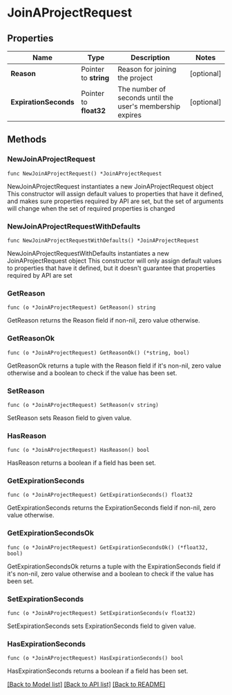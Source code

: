 # JoinAProjectRequest

## Properties

Name | Type | Description | Notes
------------ | ------------- | ------------- | -------------
**Reason** | Pointer to **string** | Reason for joining the project | [optional] 
**ExpirationSeconds** | Pointer to **float32** | The number of seconds until the user&#39;s membership expires | [optional] 

## Methods

### NewJoinAProjectRequest

`func NewJoinAProjectRequest() *JoinAProjectRequest`

NewJoinAProjectRequest instantiates a new JoinAProjectRequest object
This constructor will assign default values to properties that have it defined,
and makes sure properties required by API are set, but the set of arguments
will change when the set of required properties is changed

### NewJoinAProjectRequestWithDefaults

`func NewJoinAProjectRequestWithDefaults() *JoinAProjectRequest`

NewJoinAProjectRequestWithDefaults instantiates a new JoinAProjectRequest object
This constructor will only assign default values to properties that have it defined,
but it doesn't guarantee that properties required by API are set

### GetReason

`func (o *JoinAProjectRequest) GetReason() string`

GetReason returns the Reason field if non-nil, zero value otherwise.

### GetReasonOk

`func (o *JoinAProjectRequest) GetReasonOk() (*string, bool)`

GetReasonOk returns a tuple with the Reason field if it's non-nil, zero value otherwise
and a boolean to check if the value has been set.

### SetReason

`func (o *JoinAProjectRequest) SetReason(v string)`

SetReason sets Reason field to given value.

### HasReason

`func (o *JoinAProjectRequest) HasReason() bool`

HasReason returns a boolean if a field has been set.

### GetExpirationSeconds

`func (o *JoinAProjectRequest) GetExpirationSeconds() float32`

GetExpirationSeconds returns the ExpirationSeconds field if non-nil, zero value otherwise.

### GetExpirationSecondsOk

`func (o *JoinAProjectRequest) GetExpirationSecondsOk() (*float32, bool)`

GetExpirationSecondsOk returns a tuple with the ExpirationSeconds field if it's non-nil, zero value otherwise
and a boolean to check if the value has been set.

### SetExpirationSeconds

`func (o *JoinAProjectRequest) SetExpirationSeconds(v float32)`

SetExpirationSeconds sets ExpirationSeconds field to given value.

### HasExpirationSeconds

`func (o *JoinAProjectRequest) HasExpirationSeconds() bool`

HasExpirationSeconds returns a boolean if a field has been set.


[[Back to Model list]](../README.md#documentation-for-models) [[Back to API list]](../README.md#documentation-for-api-endpoints) [[Back to README]](../README.md)


